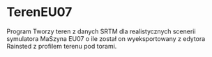 # TerenEU07
Program Tworzy teren z danych SRTM dla realistycznych scenerii symulatora MaSzyna EU07 o ile został on wyeksportowany z edytora Rainsted z profilem terenu pod torami.
